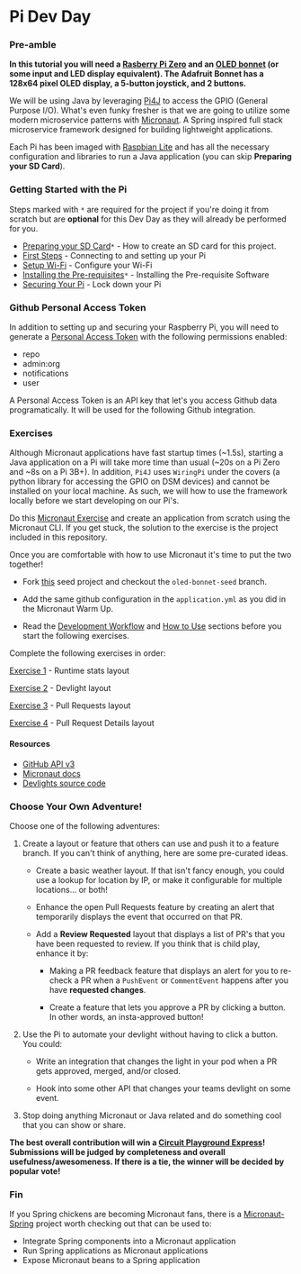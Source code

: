 # Pi Dev Day

### Pre-amble

__In this tutorial you will need a [Rasberry Pi Zero](https://www.raspberrypi.org/products/raspberry-pi-zero-w/) and an [OLED bonnet](https://www.adafruit.com/product/3531) (or some input and LED display equivalent). The Adafruit Bonnet has a 128x64 pixel OLED display, a 5-button joystick, and 2 buttons.__

We will be using Java by leveraging [Pi4J](http://pi4j.com/) to access the GPIO (General Purpose I/O). What's even funky fresher is that we are going to utilize some modern microservice patterns with [Micronaut](http://Micronaut.io/). A Spring inspired full stack microservice framework designed for building lightweight applications.

Each Pi has been imaged with [Raspbian Lite](https://www.raspberrypi.org) and has all the necessary configuration and libraries to run a Java application (you can skip **Preparing your SD Card**).

### Getting Started with the Pi
Steps marked with `*` are required for the project if you're doing it from scratch but are **optional** for this Dev Day as they will already be performed for you.

* [Preparing your SD Card](docs/prepare-sd.md)`*` - How to create an SD card for this project.
* [First Steps](docs/first-steps.md) - Connecting to and setting up your Pi
* [Setup Wi-Fi](docs/wifi.md) - Configure your Wi-Fi
* [Installing the Pre-requisites](docs/prerequisites.md)`*` - Installing the Pre-requisite Software
* [Securing Your Pi](docs/secure-ssh.md) - Lock down your Pi

### Github Personal Access Token

In addition to setting up and securing your Raspberry Pi, you will need to generate a [Personal Access Token](https://github.com/settings/tokens) with the following permissions enabled:
* repo
* admin:org
* notifications
* user

A Personal Access Token is an API key that let's you access Github data programatically. It will be used for the following Github integration.

### Exercises

Although Micronaut applications have fast startup times (~1.5s), starting a Java application on a Pi will take more time than usual (~20s on a Pi Zero and ~8s on a Pi 3B+).
In addition, `Pi4J` uses `WiringPi` under the covers (a python library for accessing the GPIO on DSM devices) and cannot be installed on your local machine.
As such, we will how to use the framework locally before we start developing on our Pi's.

Do this [Micronaut Exercise](docs/micronaut-exercise.md) and create an application from scratch using the Micronaut CLI. 
If you get stuck, the solution to the exercise is the project included in this repository.

Once you are comfortable with how to use Micronaut it's time to put the two together!

* Fork [this](https://github.com/jtoplak/pi-naut) seed project and checkout the `oled-bonnet-seed` branch.

* Add the same github configuration in the `application.yml` as you did in the Micronaut Warm Up.

* Read the [Development Workflow](https://github.com/jtoplak/pi-naut/blob/master/docs/workflow.md) and [How to Use](https://github.com/jtoplak/pi-naut/blob/master/docs/how-to-use.md) sections before you start the following exercises.

Complete the following exercises in order:

[Exercise 1](docs/exercise-1.md) - Runtime stats layout

[Exercise 2](docs/exercise-2.md) - Devlight layout

[Exercise 3](docs/exercise-3.md) - Pull Requests layout

[Exercise 4](docs/exercise-4.md) - Pull Request Details layout

#### Resources

* [GitHub API v3](https://developer.github.com/v3/)
* [Micronaut docs](https://docs.Micronaut.io/latest/guide/index.html)
* [Devlights source code](https://github.com/jtoplak/devlights)

### Choose Your Own Adventure!

Choose one of the following adventures:

1. Create a layout or feature that others can use and push it to a feature branch. If you can't think of anything, here are some pre-curated ideas.

    * Create a basic weather layout. If that isn't fancy enough, you could use a lookup for location by IP, or make it configurable for multiple locations... or both!

    * Enhance the open Pull Requests feature by creating an alert that temporarily displays the event that occurred on that PR.

    * Add a **Review Requested** layout that displays a list of PR's that you have been requested to review. If you think that is child play, enhance it by:
    
        * Making a PR feedback feature that displays an alert for you to re-check a PR when a `PushEvent` or `CommentEvent` happens after you have **requested changes**.
        
        * Create a feature that lets you approve a PR by clicking a button. In other words, an insta-approved button!

2. Use the Pi to automate your devlight without having to click a button. You could:

    * Write an integration that changes the light in your pod when a PR gets approved, merged, and/or closed.

    * Hook into some other API that changes your teams devlight on some event.
    
3. Stop doing anything Micronaut or Java related and do something cool that you can show or share.

**The best overall contribution will win a [Circuit Playground Express](https://www.adafruit.com/product/3333)! Submissions will be judged by completeness and overall usefulness/awesomeness. If there is a tie, the winner will be decided by popular vote!**

### Fin

If you Spring chickens are becoming Micronaut fans, there is a [Micronaut-Spring](https://github.com/Micronaut-projects/Micronaut-spring) project worth checking out that can be used to:

* Integrate Spring components into a Micronaut application
* Run Spring applications as Micronaut applications
* Expose Micronaut beans to a Spring application
